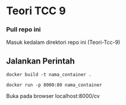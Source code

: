 # Teori TCC 9
### Pull repo ini
Masuk kedalam direktori repo ini (Teori-Tcc-9)

## Jalankan Perintah
```
docker build -t nama_container . 
```
```
docker run -p 8000:80 nama_container
```
Buka pada browser
localhost:8000/cv
